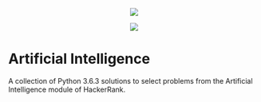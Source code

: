 <p align="center">
	<a href="https://www.hackerrank.com/albiewalbie"><img src="http://gradsingames.com/wp-content/uploads/2015/12/title-hackerrank.jpg" ></a>
</p>
<p align="center">
	<img src="https://img.shields.io/badge/python-3.6.3-blue.svg">
</p>

# Artificial Intelligence
A collection of Python 3.6.3 solutions to select problems from the Artificial Intelligence module of HackerRank.
